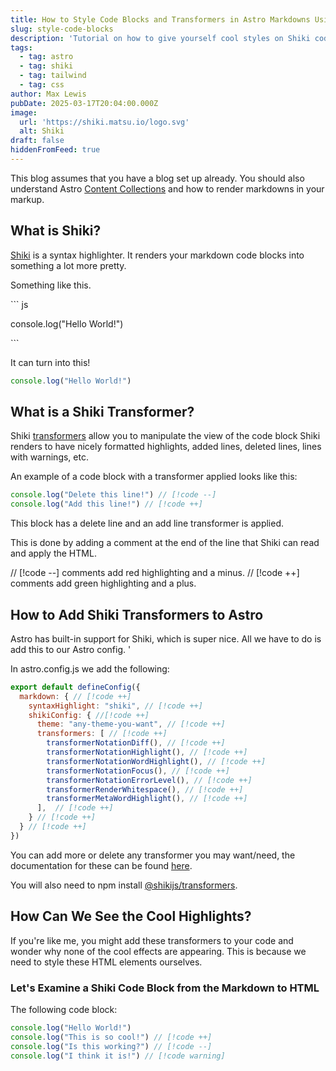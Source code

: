 ```yaml
---
title: How to Style Code Blocks and Transformers in Astro Markdowns Using Shiki
slug: style-code-blocks
description: 'Tutorial on how to give yourself cool styles on Shiki codeblocks. '
tags:
  - tag: astro
  - tag: shiki
  - tag: tailwind
  - tag: css
author: Max Lewis
pubDate: 2025-03-17T20:04:00.000Z
image:
  url: 'https://shiki.matsu.io/logo.svg'
  alt: Shiki
draft: false
hiddenFromFeed: true
---
```


This blog assumes that you have a blog set up already. You should also understand Astro [Content Collections](https://docs.astro.build/en/guides/content-collections/) and how to render markdowns in your markup. 

## What is Shiki?

[Shiki](https://shiki.matsu.io) is a syntax highlighter. It renders your markdown code blocks into something a lot more pretty. 

Something like this.

\`\`\` js

console.log("Hello World!")

\`\`\`

It can turn into this!

```javascript
console.log("Hello World!")
```

## What is a Shiki Transformer?

Shiki [transformers](https://shiki.matsu.io/guide/transformers) allow you to manipulate the view of the code block Shiki renders to have nicely formatted highlights, added lines, deleted lines, lines with warnings, etc. 

An example of a code block with a transformer applied looks like this: 

```javascript
console.log("Delete this line!") // [!code --]
console.log("Add this line!") // [!code ++]
```

This block has a delete line and an add line transformer is applied. 

This is done by adding a comment at the end of the line that Shiki can read and apply the HTML. 

// \[!code --] comments add red highlighting and a minus. 
// \[!code ++] comments add green highlighting and a plus.

## How to Add Shiki Transformers to Astro

Astro has built-in support for Shiki, which is super nice. All we have to do is add this to our Astro config. '

In astro.config.js we add the following:

```javascript
export default defineConfig({
  markdown: { // [!code ++]
    syntaxHighlight: "shiki", // [!code ++]
    shikiConfig: { //[!code ++]
      theme: "any-theme-you-want", // [!code ++]
      transformers: [ // [!code ++]
        transformerNotationDiff(), // [!code ++]
        transformerNotationHighlight(), // [!code ++]
        transformerNotationWordHighlight(), // [!code ++]
        transformerNotationFocus(), // [!code ++]
        transformerNotationErrorLevel(), // [!code ++]
        transformerRenderWhitespace(), // [!code ++]
        transformerMetaWordHighlight(), // [!code ++]
      ],  // [!code ++]
    } // [!code ++]
  } // [!code ++]
})
```

You can add more or delete any transformer you may want/need, the documentation for these can be found [here](https://shiki.style/packages/transformers). 

You will also need to npm install [@shikijs/transformers](https://www.npmjs.com/package/@shikijs/transformers). 

## How Can We See the Cool Highlights? 

If you're like me, you might add these transformers to your code and wonder why none of the cool effects are appearing. This is because we need to style these HTML elements ourselves.  

### Let's Examine a Shiki Code Block from the Markdown to HTML

The following code block: 

```javascript
console.log("Hello World!")
console.log("This is so cool!") // [!code ++]
console.log("Is this working?") // [!code --]
console.log("I think it is!") // [!code warning]
```
